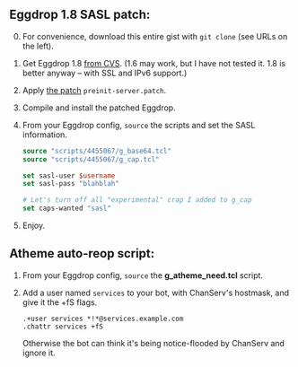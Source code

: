 ## Eggdrop 1.8 SASL patch:

 0. For convenience, download this entire gist with `git clone` (see URLs on the left).

 1. Get Eggdrop 1.8 [from CVS][eggcvs]. (1.6 may work, but I have not tested it. 1.8 is better anyway – with SSL and IPv6 support.)

 2. Apply [the patch][patch] `preinit-server.patch`.

 3. Compile and install the patched Eggdrop.

 4. From your Eggdrop config, `source` the scripts and set the SASL information.

    ```tcl
    source "scripts/4455067/g_base64.tcl"
    source "scripts/4455067/g_cap.tcl"

    set sasl-user $username
    set sasl-pass "blahblah"

    # Let's turn off all "experimental" crap I added to g_cap
    set caps-wanted "sasl"
    ```

 5. Enjoy.

## Atheme auto-reop script:

 1. From your Eggdrop config, `source` the **g_atheme_need.tcl** script.

 2. Add a user named `services` to your bot, with ChanServ's hostmask, and give it the +fS flags.

        .+user services *!*@services.example.com
        .chattr services +fS

    Otherwise the bot can think it's being notice-flooded by ChanServ and ignore it.

[eggcvs]: http://www.eggheads.org/devel/
[xpatch]: https://gist.github.com/4455067#file-preinit-server-patch
[patch]: #file-preinit-server-patch
